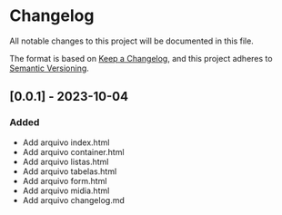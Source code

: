 # Changelog

All notable changes to this project will be documented in this file.

The format is based on [Keep a Changelog](https://keepachangelog.com/en/1.0.0/),
and this project adheres to [Semantic Versioning](https://semver.org/spec/v2.0.0.html).

## [0.0.1] - 2023-10-04

### Added

- Add arquivo index.html
- Add arquivo container.html
- Add arquivo listas.html
- Add arquivo tabelas.html
- Add arquivo form.html
- Add arquivo midia.html
- Add arquivo changelog.md